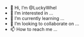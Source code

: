 - 👋 Hi, I’m @LuckyWhel
- 👀 I’m interested in ...
- 🌱 I’m currently learning ...
- 💞️ I’m looking to collaborate on ...
- 📫 How to reach me ...

<!---
LuckyWhel/LuckyWhel is a ✨ special ✨ repository because its `README.md` (this file) appears on your GitHub profile.
You can click the Preview link to take a look at your changes.
--->
